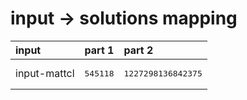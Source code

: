 # input -> solutions mapping
|input|part 1|part 2|
|:---|:---|:---|
|input-mattcl|<pre>545118</pre>|<pre>1227298136842375</pre>|
